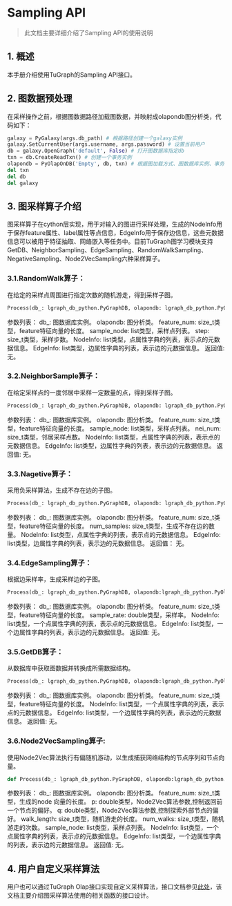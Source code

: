# Sampling API

> 此文档主要详细介绍了Sampling API的使用说明

## 1. 概述

本手册介绍使用TuGraph的Sampling API接口。

## 2. 图数据预处理
在采样操作之前，根据图数据路径加载图数据，并映射成olapondb图分析类，代码如下：

```python
galaxy = PyGalaxy(args.db_path) # 根据路径创建一个galaxy实例
galaxy.SetCurrentUser(args.username, args.password) # 设置当前用户
db = galaxy.OpenGraph('default', False) # 打开图数据库指定db
txn = db.CreateReadTxn() # 创建一个事务实例
olapondb = PyOlapOnDB('Empty', db, txn) # 根据图加载方式、图数据库实例、事务实例实例化OlapOnDB
del txn
del db
del galaxy
```
## 3. 图采样算子介绍
图采样算子在cython层实现，用于对输入的图进行采样处理，生成的NodeInfo用于保存feature属性、label属性等点信息，EdgeInfo用于保存边信息，这些元数据信息可以被用于特征抽取、网络嵌入等任务中。目前TuGraph图学习模块支持GetDB、NeighborSampling、EdgeSampling、RandomWalkSampling、NegativeSampling、Node2VecSampling六种采样算子。
### 3.1.RandomWalk算子：
在给定的采样点周围进行指定次数的随机游走，得到采样子图。

```python
Process(db_: lgraph_db_python.PyGraphDB, olapondb: lgraph_db_python.PyOlapOnDB, feature_num: size_t, sample_node: list, step: size_t, NodeInfo: list, EdgeInfo: list)
```
参数列表：
db_: 图数据库实例。
olapondb: 图分析类。
feature_num: size_t类型，feature特征向量的长度。
sample_node: list类型，采样点列表。
step: size_t类型，采样步数。
NodeInfo: list类型，点属性字典的列表，表示点的元数据信息。
EdgeInfo: list类型，边属性字典的列表，表示边的元数据信息。
返回值: 无。

### 3.2.NeighborSample算子：
在给定采样点的一度邻居中采样一定数量的点，得到采样子图。
```python
Process(db_: lgraph_db_python.PyGraphDB, olapondb: lgraph_db_python.PyOlapOnDB, feature_num: size_t, sample_node: list, nei_num: size_t, NodeInfo: list, EdgeInfo: list)
```
参数列表：
db_: 图数据库实例。
olapondb: 图分析类。
feature_num: size_t类型，feature特征向量的长度。
sample_node: list类型，采样点列表。
nei_num: size_t类型，邻居采样点数。
NodeInfo: list类型，点属性字典的列表，表示点的元数据信息。
EdgeInfo: list类型，边属性字典的列表，表示边的元数据信息。
返回值: 无。

### 3.3.Nagetive算子：
采用负采样算法，生成不存在边的子图。
```python
Process(db_: lgraph_db_python.PyGraphDB, olapondb: lgraph_db_python.PyOlapOnDB, feature_num: size_t, num_samples: size_t, NodeInfo: list, EdgeInfo: list)
```
参数列表：
db_: 图数据库实例。
olapondb: 图分析类。
feature_num: size_t类型，feature特征向量的长度。
num_samples: size_t类型，生成不存在边的数量。
NodeInfo: list类型，点属性字典的列表，表示点的元数据信息。
EdgeInfo: list类型，边属性字典的列表，表示边的元数据信息。
返回值： 无。

### 3.4.EdgeSampling算子：
根据边采样率，生成采样边的子图。
```python
Process(db_: lgraph_db_python.PyGraphDB, olapondb:lgraph_db_python.PyOlapOnDB, feature_num: size_t, sample_rate: double, NodeInfo: list, EdgeInfo: list,EdgeInfo: list)
```
参数列表：
db_: 图数据库实例。
olapondb: 图分析类。
feature_num: size_t类型，feature特征向量的长度。
sample_rate: double类型，采样率。
NodeInfo: list类型，一个点属性字典的列表，表示点的元数据信息。
EdgeInfo: list类型，一个边属性字典的列表，表示边的元数据信息。
返回值: 无。

### 3.5.GetDB算子：
从数据库中获取图数据并转换成所需数据结构。
```python
Process(db_: lgraph_db_python.PyGraphDB, olapondb:lgraph_db_python.PyOlapOnDB, feature_num: size_t, NodeInfo: list, EdgeInfo: list)
```
参数列表：
db_: 图数据库实例。
olapondb: 图分析类。
feature_num: size_t类型，feature特征向量的长度。
NodeInfo: list类型，一个点属性字典的列表，表示点的元数据信息。
EdgeInfo: list类型，一个边属性字典的列表，表示边的元数据信息。
返回值: 无。

### 3.6.Node2VecSampling算子:
使用Node2Vec算法执行有偏随机游动，以生成捕获网络结构的节点序列和节点向量。
```python
def Process(db_: lgraph_db_python.PyGraphDB, olapondb:lgraph_db_python.PyOlapOnDB, feature_num: size_t, p:cython.double , q:cython.double, walk_length: size_t, num_walks: size_t, sample_node:list, NodeInfo: list, EdgeInfo: list):
```
参数列表：
db_: 图数据库实例。
olapondb: 图分析类。
feature_num: size_t类型，生成的node 向量的长度。
p: double类型，Node2Vec算法参数,控制返回前一个节点的偏好。
q: double类型，Node2Vec算法参数,控制探索外部节点的偏好。
walk_length: size_t类型，随机游走的长度。
num_walks: size_t类型，随机游走的次数。
sample_node: list类型，采样点列表。
NodeInfo: list类型，一个点属性字典的列表，表示点的元数据信息。
EdgeInfo: list类型，一个边属性字典的列表，表示边的元数据信息。
返回值: 无。

## 4. 用户自定义采样算法
用户也可以通过TuGraph Olap接口实现自定义采样算法，接口文档参见[此处](../2.olap/5.python-api.md)，该文档主要介绍图采样算法使用的相关函数的接口设计。
